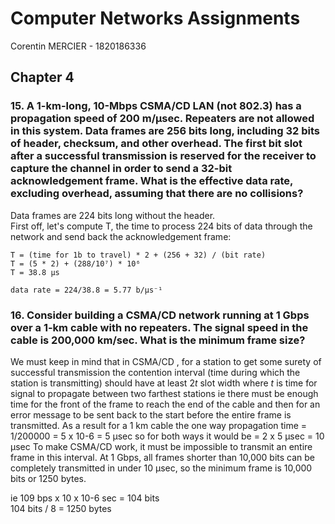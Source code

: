 # Computer Networks Assignments

Corentin MERCIER - 1820186336

## Chapter 4

### 15. A 1-km-long, 10-Mbps CSMA/CD LAN (not 802.3) has a propagation speed of 200 m/µsec. Repeaters are not allowed in this system. Data frames are 256 bits long, including 32 bits of header, checksum, and other overhead. The first bit slot after a successful transmission is reserved for the receiver to capture the channel in order to send a 32-bit acknowledgement frame. What is the effective data rate, excluding overhead, assuming that there are no collisions?

Data frames are 224 bits long without the header.  
First off, let's compute T, the time to process 224 bits of data through the network and send back the acknowledgement frame:

```
T = (time for 1b to travel) * 2 + (256 + 32) / (bit rate)
T = (5 * 2) + (288/10⁷) * 10⁶
T = 38.8 µs

data rate = 224/38.8 = 5.77 b/µs⁻¹
```

### 16. Consider building a CSMA/CD network running at 1 Gbps over a 1-km cable with no repeaters. The signal speed in the cable is 200,000 km/sec. What is the minimum frame size?

We must keep in mind that in CSMA/CD , for a station to get some surety of
successful transmission the contention interval (time during which the station is
transmitting) should have at least 2*t* slot width where *t* is time for signal to
propagate between two farthest stations ie there must be enough time for the
front of the frame to reach the end of the cable and then for an error message to
be sent back to the start before the entire frame is transmitted.
As a result for a 1 km cable the one way propagation time = 1/200000 = 5 x 10-6 = 5 µsec
so for both ways it would be = 2 x 5 µsec = 10 µsec
To make CSMA/CD work, it must be impossible to transmit an entire frame in this
interval. At 1 Gbps, all frames shorter than 10,000 bits can be completely
transmitted in under 10 µsec, so the minimum frame is 10,000 bits or 1250
bytes.

ie 109 bps x 10 x 10-6 sec = 104 bits  
104 bits / 8 = 1250 bytes
